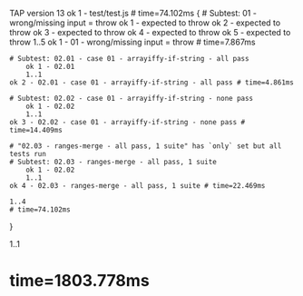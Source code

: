 TAP version 13
ok 1 - test/test.js # time=74.102ms {
    # Subtest: 01 - wrong/missing input = throw
        ok 1 - expected to throw
        ok 2 - expected to throw
        ok 3 - expected to throw
        ok 4 - expected to throw
        ok 5 - expected to throw
        1..5
    ok 1 - 01 - wrong/missing input = throw # time=7.867ms
    
    # Subtest: 02.01 - case 01 - arrayiffy-if-string - all pass
        ok 1 - 02.01
        1..1
    ok 2 - 02.01 - case 01 - arrayiffy-if-string - all pass # time=4.861ms
    
    # Subtest: 02.02 - case 01 - arrayiffy-if-string - none pass
        ok 1 - 02.02
        1..1
    ok 3 - 02.02 - case 01 - arrayiffy-if-string - none pass # time=14.409ms
    
    # "02.03 - ranges-merge - all pass, 1 suite" has `only` set but all tests run
    # Subtest: 02.03 - ranges-merge - all pass, 1 suite
        ok 1 - 02.02
        1..1
    ok 4 - 02.03 - ranges-merge - all pass, 1 suite # time=22.469ms
    
    1..4
    # time=74.102ms
}

1..1
# time=1803.778ms
